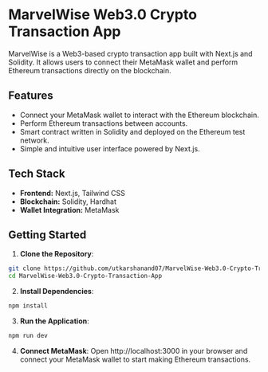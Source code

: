 # MarvelWise Web3.0 Crypto Transaction App

MarvelWise is a Web3-based crypto transaction app built with Next.js and Solidity. It allows users to connect their MetaMask wallet and perform Ethereum transactions directly on the blockchain.

## Features

- Connect your MetaMask wallet to interact with the Ethereum blockchain.
- Perform Ethereum transactions between accounts.
- Smart contract written in Solidity and deployed on the Ethereum test network.
- Simple and intuitive user interface powered by Next.js.

## Tech Stack

- **Frontend:** Next.js, Tailwind CSS
- **Blockchain:** Solidity, Hardhat
- **Wallet Integration:** MetaMask

## Getting Started

1. **Clone the Repository**:
```bash
git clone https://github.com/utkarshanand07/MarvelWise-Web3.0-Crypto-Transaction-App.git
cd MarvelWise-Web3.0-Crypto-Transaction-App
```
   
2. **Install Dependencies**:
```bash
npm install
```

3. **Run the Application**:
```bash
npm run dev
```

4. **Connect MetaMask**: 
Open http://localhost:3000 in your browser and connect your MetaMask wallet to start making Ethereum transactions.
